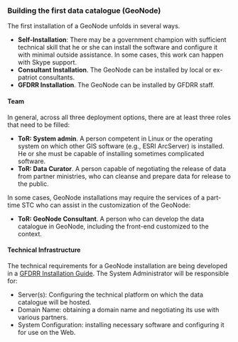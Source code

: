 ### Building the first data catalogue (GeoNode)
The first installation of a GeoNode unfolds in several ways. 

* **Self-Installation**: There may be a government champion with sufficient technical skill that he or she can install the software and configure it with minimal outside assistance. In some cases, this work can happen with Skype support. 
* **Consultant Installation**. The GeoNode can be installed by local or ex-patriot consultants.
* **GFDRR Installation**. The GeoNode can be installed by GFDRR staff.

#### Team
In general, across all three deployment options, there are at least three roles that need to be filled:

* **ToR: System admin**. A person competent in Linux or the operating system on which other GIS software (e.g., ESRI ArcServer) is installed. He or she must be capable of installing sometimes complicated software.
* **ToR: Data Curator**. A person capable of negotiating the release of data from partner ministries, who can cleanse and prepare data for release to the public.

In some cases, GeoNode installations may require the services of a part-time STC who can assist in the customization of the GeoNode:

* **ToR: GeoNode Consultant**. A person who can develop the data catalogue in GeoNode, including the front-end customized to the context.

#### Technical Infrastructure
The technical requirements for a GeoNode installation are being developed in a [GFDRR Installation Guide](geonode.html). The System Administrator will be responsible for:

* Server(s): Configuring the technical platform on which the data catalogue will be hosted.
* Domain Name: obtaining a domain name and negotiating its use with various partners.
* System Configuration: installing necessary software and configuring it for use on the Web.
